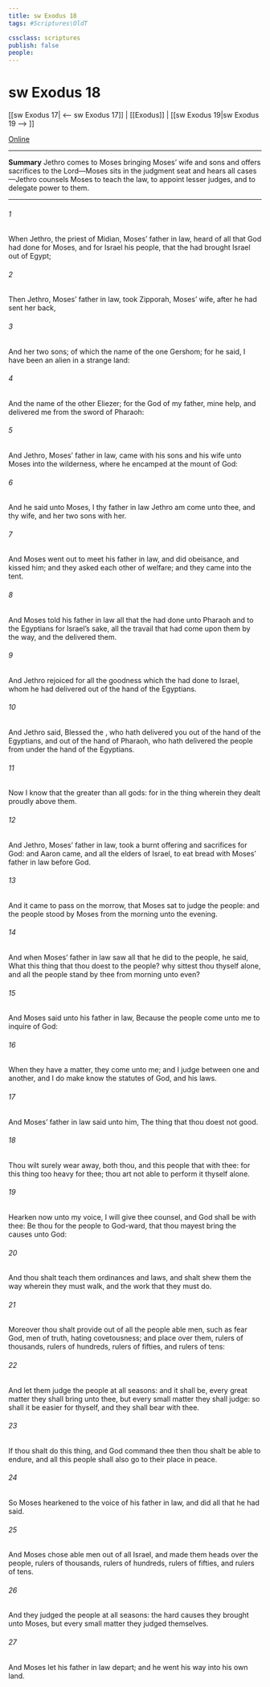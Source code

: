 ```yaml
---
title: sw Exodus 18
tags: #Scriptures\OldT

cssclass: scriptures
publish: false
people:
---
```


# sw Exodus 18
[[sw Exodus 17| <-- sw Exodus 17]] | [[Exodus]] | [[sw Exodus 19|sw Exodus 19 --> ]]

[Online](https://churchofjesuschrist.org/study/scriptures/ot/ex/18?lang=eng)

---
__Summary__
Jethro comes to Moses bringing Moses’ wife and sons and offers sacrifices to the Lord—Moses sits in the judgment seat and hears all cases—Jethro counsels Moses to teach the law, to appoint lesser judges, and to delegate power to them.

---
###### 1 
When Jethro, the priest of Midian, Moses’ father in law, heard of all that God had done for Moses, and for Israel his people,  that the  had brought Israel out of Egypt;

###### 2 
Then Jethro, Moses’ father in law, took Zipporah, Moses’ wife, after he had sent her back,

###### 3 
And her two sons; of which the name of the one  Gershom; for he said, I have been an alien in a strange land:

###### 4 
And the name of the other  Eliezer; for the God of my father,  mine help, and delivered me from the sword of Pharaoh:

###### 5 
And Jethro, Moses’ father in law, came with his sons and his wife unto Moses into the wilderness, where he encamped at the mount of God:

###### 6 
And he said unto Moses, I thy father in law Jethro am come unto thee, and thy wife, and her two sons with her.

###### 7 
And Moses went out to meet his father in law, and did obeisance, and kissed him; and they asked each other of  welfare; and they came into the tent.

###### 8 
And Moses told his father in law all that the  had done unto Pharaoh and to the Egyptians for Israel’s sake,  all the travail that had come upon them by the way, and  the  delivered them.

###### 9 
And Jethro rejoiced for all the goodness which the  had done to Israel, whom he had delivered out of the hand of the Egyptians.

###### 10 
And Jethro said, Blessed  the , who hath delivered you out of the hand of the Egyptians, and out of the hand of Pharaoh, who hath delivered the people from under the hand of the Egyptians.

###### 11 
Now I know that the   greater than all gods: for in the thing wherein they dealt proudly  above them.

###### 12 
And Jethro, Moses’ father in law, took a burnt offering and sacrifices for God: and Aaron came, and all the elders of Israel, to eat bread with Moses’ father in law before God.

###### 13 
And it came to pass on the morrow, that Moses sat to judge the people: and the people stood by Moses from the morning unto the evening.

###### 14 
And when Moses’ father in law saw all that he did to the people, he said, What  this thing that thou doest to the people? why sittest thou thyself alone, and all the people stand by thee from morning unto even?

###### 15 
And Moses said unto his father in law, Because the people come unto me to inquire of God:

###### 16 
When they have a matter, they come unto me; and I judge between one and another, and I do make  know the statutes of God, and his laws.

###### 17 
And Moses’ father in law said unto him, The thing that thou doest  not good.

###### 18 
Thou wilt surely wear away, both thou, and this people that  with thee: for this thing  too heavy for thee; thou art not able to perform it thyself alone.

###### 19 
Hearken now unto my voice, I will give thee counsel, and God shall be with thee: Be thou for the people to God-ward, that thou mayest bring the causes unto God:

###### 20 
And thou shalt teach them ordinances and laws, and shalt shew them the way wherein they must walk, and the work that they must do.

###### 21 
Moreover thou shalt provide out of all the people able men, such as fear God, men of truth, hating covetousness; and place  over them,  rulers of thousands,  rulers of hundreds, rulers of fifties, and rulers of tens:

###### 22 
And let them judge the people at all seasons: and it shall be,  every great matter they shall bring unto thee, but every small matter they shall judge: so shall it be easier for thyself, and they shall bear  with thee.

###### 23 
If thou shalt do this thing, and God command thee  then thou shalt be able to endure, and all this people shall also go to their place in peace.

###### 24 
So Moses hearkened to the voice of his father in law, and did all that he had said.

###### 25 
And Moses chose able men out of all Israel, and made them heads over the people, rulers of thousands, rulers of hundreds, rulers of fifties, and rulers of tens.

###### 26 
And they judged the people at all seasons: the hard causes they brought unto Moses, but every small matter they judged themselves.

###### 27 
And Moses let his father in law depart; and he went his way into his own land.

